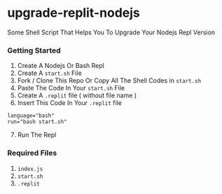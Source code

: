 # upgrade-replit-nodejs
Some Shell Script That Helps You To Upgrade Your Nodejs Repl Version

### Getting Started

1. Create A Nodejs Or Bash Repl
2. Create A `start.sh` File
3. Fork / Clone This Repo Or Copy All The Shell Codes in `start.sh` 
4. Paste The Code In Your `start.sh` File
5. Create A `.replit` file ( without file name ) 
6. Insert This Code In Your `.replit` file
```
language="bash"
run="bash start.sh"
```
7. Run The Repl 

### Required Files

1. `index.js`
2. `start.sh`
3. `.replit`


